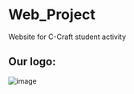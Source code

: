 # Web_Project
Website for C-Craft student activity
## Our logo:


![image](https://github.com/reem-atalah/Web_Project/blob/master/Tested/logo7-removebg-preview.png)
